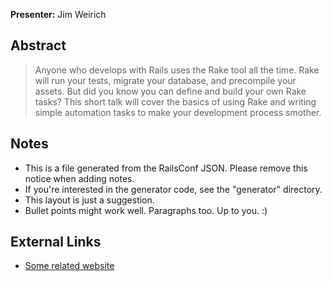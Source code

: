 **Presenter:** Jim Weirich

## Abstract

> Anyone who develops with Rails uses the Rake tool all the time. Rake will run your tests, migrate your database, and precompile your assets. But did you know you can define and build your own Rake tasks? This short talk will cover the basics of using Rake and writing simple automation tasks to make your development process smother.

## Notes

* This is a file generated from the RailsConf JSON.  Please remove this notice when adding notes.
* If you're interested in the generator code, see the "generator" directory.
* This layout is just a suggestion.
* Bullet points might work well.  Paragraphs too.  Up to you.  :)

## External Links

* [Some related website](http://www.example.com/)
